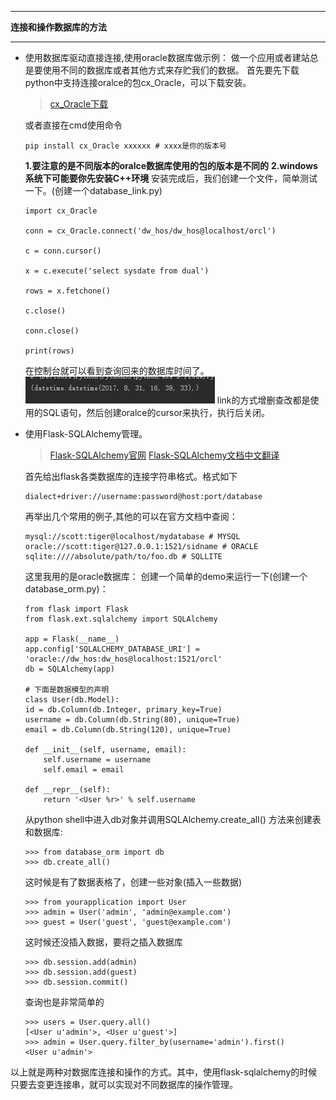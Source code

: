 -----

**连接和操作数据库的方法**

-----

* 使用数据库驱动直接连接,使用oracle数据库做示例：
    做一个应用或者建站总是要使用不同的数据库或者其他方式来存贮我们的数据。
    首先要先下载python中支持连接oralce的包cx_Oracle，可以下载安装。
    >[cx_Oracle下载](https://pypi.python.org/pypi/cx_Oracle)

    或者直接在cmd使用命令
    
    ```
    pip install cx_Oracle xxxxxx # xxxx是你的版本号
    ```
    **1.要注意的是不同版本的oralce数据库使用的包的版本是不同的**
    **2.windows系统下可能要你先安装C++环境**
    安装完成后，我们创建一个文件，简单测试一下。(创建一个database_link.py)
    ```
    import cx_Oracle

    conn = cx_Oracle.connect('dw_hos/dw_hos@localhost/orcl')

    c = conn.cursor()

    x = c.execute('select sysdate from dual')

    rows = x.fetchone()

    c.close()

    conn.close()

    print(rows)
    ```
    在控制台就可以看到查询回来的数据库时间了。
    ![](image/3.png)
    link的方式增删查改都是使用的SQL语句，然后创建oralce的cursor来执行，执行后关闭。
* 使用Flask-SQLAlchemy管理。
    >[Flask-SQLAlchemy官网](http://flask-sqlalchemy.pocoo.org/2.1/)
    >[Flask-SQLAlchemy文档中文翻译](http://www.pythondoc.com/flask-sqlalchemy/index.html)

    首先给出flask各类数据库的连接字符串格式。格式如下
    ```
    dialect+driver://username:password@host:port/database
    ```
    再举出几个常用的例子,其他的可以在官方文档中查阅：
    ```
    mysql://scott:tiger@localhost/mydatabase # MYSQL
    oracle://scott:tiger@127.0.0.1:1521/sidname # ORACLE
    sqlite:////absolute/path/to/foo.db # SQLLITE
    ```
    这里我用的是oracle数据库：
    创建一个简单的demo来运行一下(创建一个database_orm.py)：
    ```
    from flask import Flask
    from flask.ext.sqlalchemy import SQLAlchemy

    app = Flask(__name__)
    app.config['SQLALCHEMY_DATABASE_URI'] = 'oracle://dw_hos:dw_hos@localhost:1521/orcl'
    db = SQLAlchemy(app)

    # 下面是数据模型的声明
    class User(db.Model):
    id = db.Column(db.Integer, primary_key=True)
    username = db.Column(db.String(80), unique=True)
    email = db.Column(db.String(120), unique=True)

    def __init__(self, username, email):
        self.username = username
        self.email = email

    def __repr__(self):
        return '<User %r>' % self.username
    ```
    从python shell中进入db对象并调用SQLAlchemy.create_all() 方法来创建表和数据库:
    ```
    >>> from database_orm import db
    >>> db.create_all()
    ```
    这时候是有了数据表格了，创建一些对象(插入一些数据)
    ```
    >>> from yourapplication import User
    >>> admin = User('admin', 'admin@example.com')
    >>> guest = User('guest', 'guest@example.com')
    ```
    这时候还没插入数据，要将之插入数据库
    ```
    >>> db.session.add(admin)
    >>> db.session.add(guest)
    >>> db.session.commit()
    ```
    查询也是非常简单的
    ```
    >>> users = User.query.all()
    [<User u'admin'>, <User u'guest'>]
    >>> admin = User.query.filter_by(username='admin').first()
    <User u'admin'>
    ```
以上就是两种对数据库连接和操作的方式。其中，使用flask-sqlalchemy的时候只要去变更连接串，就可以实现对不同数据库的操作管理。
